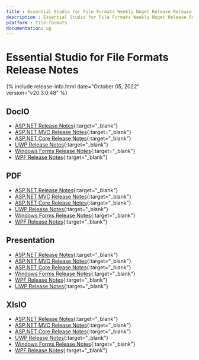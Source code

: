 ```yaml
---
title : Essential Studio for File Formats Weekly Nuget Release Release Notes  
description : Essential Studio for File Formats Weekly Nuget Release Release Notes  
platform : file-formats
documentation: ug
---
```


# Essential Studio for File Formats  Release Notes  

{% include release-info.html date="October 05, 2022" version="v20.3.0.48" %} 

## DocIO

* [ASP.NET Release Notes](/aspnet/release-notes/v20.3.0.48#docio){:target="_blank"}
* [ASP.NET MVC Release Notes](/aspnetmvc/release-notes/v20.3.0.48#docio){:target="_blank"}
* [ASP.NET Core Release Notes](/aspnet-core/release-notes/v20.3.0.48#docio){:target="_blank"}
* [UWP Release Notes](/uwp/release-notes/v20.3.0.48#docio){:target="_blank"}
* [Windows Forms Release Notes](/windowsforms/release-notes/v20.3.0.48#docio){:target="_blank"}
* [WPF Release Notes](/wpf/release-notes/v20.3.0.48#docio){:target="_blank"}


## PDF

* [ASP.NET Release Notes](/aspnet/release-notes/v20.3.0.48#pdf){:target="_blank"}
* [ASP.NET MVC Release Notes](/aspnetmvc/release-notes/v20.3.0.48#pdf){:target="_blank"}
* [ASP.NET Core Release Notes](/aspnet-core/release-notes/v20.3.0.48#pdf){:target="_blank"}
* [UWP Release Notes](/uwp/release-notes/v20.3.0.48#pdf){:target="_blank"}
* [Windows Forms Release Notes](/windowsforms/release-notes/v20.3.0.48#pdf){:target="_blank"}
* [WPF Release Notes](/wpf/release-notes/v20.3.0.48#pdf){:target="_blank"}


## Presentation

* [ASP.NET Release Notes](/aspnet/release-notes/v20.3.0.48#presentation){:target="_blank"}
* [ASP.NET MVC Release Notes](/aspnetmvc/release-notes/v20.3.0.48#presentation){:target="_blank"}
* [ASP.NET Core Release Notes](/aspnet-core/release-notes/v20.3.0.48#presentation){:target="_blank"}
* [Windows Forms Release Notes](/windowsforms/release-notes/v20.3.0.48#presentation){:target="_blank"}
* [WPF Release Notes](/wpf/release-notes/v20.3.0.48#presentation){:target="_blank"}
* [UWP Release Notes](/uwp/release-notes/v20.3.0.48#presentation){:target="_blank"}


## XlsIO

* [ASP.NET Release Notes](/aspnet/release-notes/v20.3.0.48#xlsio){:target="_blank"}
* [ASP.NET MVC Release Notes](/aspnetmvc/release-notes/v20.3.0.48#xlsio){:target="_blank"}
* [ASP.NET Core Release Notes](/aspnet-core/release-notes/v20.3.0.48#xlsio){:target="_blank"}
* [UWP Release Notes](/uwp/release-notes/v20.3.0.48#xlsio){:target="_blank"}
* [Windows Forms Release Notes](/windowsforms/release-notes/v20.3.0.48#xlsio){:target="_blank"}
* [WPF Release Notes](/wpf/release-notes/v20.3.0.48#xlsio){:target="_blank"}